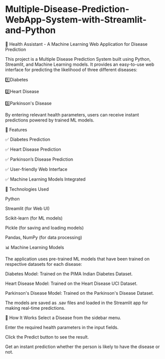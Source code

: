 # Multiple-Disease-Prediction-WebApp-System-with-Streamlit-and-Python
🏥 Health Assistant - A Machine Learning Web Application for Disease Prediction

This project is a Multiple Disease Prediction System built using Python, Streamlit, and Machine Learning models. It provides an easy-to-use web interface for predicting the likelihood of three different diseases:

1️⃣Diabetes

2️⃣Heart Disease

3️⃣Parkinson's Disease

By entering relevant health parameters, users can receive instant predictions powered by trained ML models.

📌 Features

✅ Diabetes Prediction

✅ Heart Disease Prediction

✅ Parkinson’s Disease Prediction

✅ User-friendly Web Interface

✅ Machine Learning Models Integrated

🔧 Technologies Used

Python

Streamlit (for Web UI)

Scikit-learn (for ML models)

Pickle (for saving and loading models)

Pandas, NumPy (for data processing)


📊 Machine Learning Models

The application uses pre-trained ML models that have been trained on respective datasets for each disease:

Diabetes Model: Trained on the PIMA Indian Diabetes Dataset.

Heart Disease Model: Trained on the Heart Disease UCI Dataset.

Parkinson's Disease Model: Trained on the Parkinson's Disease Dataset.

The models are saved as .sav files and loaded in the Streamlit app for making real-time predictions.

🎯 How It Works
Select a Disease from the sidebar menu.

Enter the required health parameters in the input fields.

Click the Predict button to see the result.

Get an instant prediction whether the person is likely to have the disease or not.



